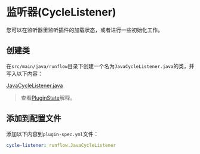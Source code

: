 # 监听器(CycleListener)

您可以在监听器里监听插件的加载状态，或者进行一些初始化工作。

## 创建类

在`src/main/java/runflow`目录下创建一个名为`JavaCycleListener.java`的类，并写入以下内容：

[JavaCycleListener.java](../../jar-plugin-guide/java-demo-plugin/src/main/java/runflow/JavaCycleListener.java ':include :type=code')

> 查看[PluginState](appendix/plugin_state.md#pluginstate)解释。

## 添加到配置文件

添加以下内容到`plugin-spec.yml`文件：

```yaml
cycle-listener: runflow.JavaCycleListener
```
